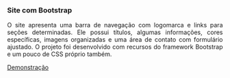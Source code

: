 ### Site com Bootstrap

<p align="justify">
O site apresenta uma barra de navegação com logomarca e links para seções determinadas. Ele possui títulos, algumas informações, cores específicas, imagens organizadas e uma área de contato com formulário ajustado. O projeto foi desenvolvido com recursos do framework Bootstrap e um pouco de CSS próprio também.
</p>

<a href="https://mayconfranca.github.io/site-com-Bootstrap/">Demonstração</a>
